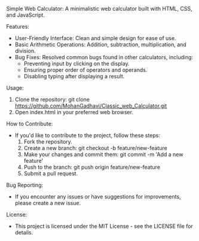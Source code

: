 Simple Web Calculator:
A minimalistic web calculator built with HTML, CSS, and JavaScript.

Features:
- User-Friendly Interface: Clean and simple design for ease of use.
- Basic Arithmetic Operations: Addition, subtraction, multiplication, and division.
- Bug Fixes: Resolved common bugs found in other calculators, including:
    - Preventing input by clicking on the display.
    - Ensuring proper order of operators and operands.
    - Disabling typing after displaying a result.


Usage:
1. Clone the repository: git clone https://github.com/MohanGadhavi/Classic_web_Calculator.git
2. Open index.html in your preferred web browser.


How to Contribute:
- If you'd like to contribute to the project, follow these steps:
    1. Fork the repository.
    2. Create a new branch: git checkout -b feature/new-feature
    3. Make your changes and commit them: git commit -m 'Add a new feature'
    4. Push to the branch: git push origin feature/new-feature
    5. Submit a pull request.

Bug Reporting:
- If you encounter any issues or have suggestions for improvements, please create a new issue.

License:
- This project is licensed under the MIT License - see the LICENSE file for details.
